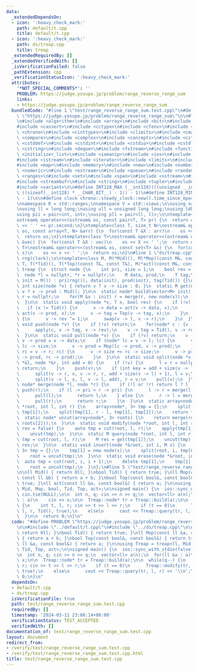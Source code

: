 ```yaml
---
data:
  _extendedDependsOn:
  - icon: ':heavy_check_mark:'
    path: default/t.cpp
    title: default/t.cpp
  - icon: ':heavy_check_mark:'
    path: ds/treap.cpp
    title: treap
  _extendedRequiredBy: []
  _extendedVerifiedWith: []
  _isVerificationFailed: false
  _pathExtension: cpp
  _verificationStatusIcon: ':heavy_check_mark:'
  attributes:
    '*NOT_SPECIAL_COMMENTS*': ''
    PROBLEM: https://judge.yosupo.jp/problem/range_reverse_range_sum
    links:
    - https://judge.yosupo.jp/problem/range_reverse_range_sum
  bundledCode: "#line 1 \"test/range_reverse_range_sum.test.cpp\"\n#define PROBLEM\
    \ \"https://judge.yosupo.jp/problem/range_reverse_range_sum\"\n\n#line 1 \"default/t.cpp\"\
    \n#include <algorithm>\n#include <array>\n#include <bit>\n#include <bitset>\n\
    #include <cassert>\n#include <cctype>\n#include <cfenv>\n#include <cfloat>\n#include\
    \ <chrono>\n#include <cinttypes>\n#include <climits>\n#include <cmath>\n#include\
    \ <compare>\n#include <complex>\n#include <concepts>\n#include <cstdarg>\n#include\
    \ <cstddef>\n#include <cstdint>\n#include <cstdio>\n#include <cstdlib>\n#include\
    \ <cstring>\n#include <deque>\n#include <fstream>\n#include <functional>\n#include\
    \ <initializer_list>\n#include <iomanip>\n#include <ios>\n#include <iostream>\n\
    #include <istream>\n#include <iterator>\n#include <limits>\n#include <list>\n\
    #include <map>\n#include <memory>\n#include <new>\n#include <numbers>\n#include\
    \ <numeric>\n#include <ostream>\n#include <queue>\n#include <random>\n#include\
    \ <ranges>\n#include <set>\n#include <span>\n#include <sstream>\n#include <stack>\n\
    #include <streambuf>\n#include <string>\n#include <tuple>\n#include <type_traits>\n\
    #include <variant>\n\n#define INT128_MAX (__int128)(((unsigned __int128) 1 <<\
    \ ((sizeof(__int128) * __CHAR_BIT__) - 1)) - 1)\n#define INT128_MIN (-INT128_MAX\
    \ - 1)\n\n#define clock chrono::steady_clock::now().time_since_epoch().count()\n\
    \nnamespace R = std::ranges;\nnamespace V = std::views;\n\nusing namespace std;\n\
    \nusing ll = long long;\nusing ull = unsigned long long;\nusing ldb = long double;\n\
    using pii = pair<int, int>;\nusing pll = pair<ll, ll>;\n\ntemplate<class T>\n\
    ostream& operator<<(ostream& os, const pair<T, T> pr) {\n  return os << pr.first\
    \ << ' ' << pr.second;\n}\ntemplate<class T, size_t N>\nostream& operator<<(ostream&\
    \ os, const array<T, N> &arr) {\n  for(const T &X : arr)\n    os << X << ' ';\n\
    \  return os;\n}\ntemplate<class T>\nostream& operator<<(ostream& os, const vector<T>\
    \ &vec) {\n  for(const T &X : vec)\n    os << X << ' ';\n  return os;\n}\ntemplate<class\
    \ T>\nostream& operator<<(ostream& os, const set<T> &s) {\n  for(const T &x :\
    \ s)\n    os << x << ' ';\n  return os;\n}\n#line 1 \"ds/treap.cpp\"\nmt19937\
    \ rng(clock);\n\ntemplate<class M, M(*Mid)(), M(*Mop)(const M&, const M&), class\
    \ T, T(*Tid)(), T(*Top)(const T&, const T&), M(*act)(const M&, const T&)>\nstruct\
    \ treap {\n  struct node {\n    int pri, size = 1;\n    bool rev = false;\n  \
    \  node *l = nullptr, *r = nullptr;\n    M data, prod;\n    T tag;\n    node(M\
    \ init = M()) : pri(rng()), data(init), prod(init), tag(Tid()) {}\n  };\n\n  static\
    \ int size(node *v) { return v ? v -> size : 0; }\n  static M get(node *v) { return\
    \ v ? v -> prod : Mid(); }\n\n  static node* build(vector<M> init) {\n    node*\
    \ r = nullptr;\n    for(M &x : init) r = merge(r, new node(x));\n    return r;\n\
    \  }\n\n  static void apply(node *v, T x, bool rev) {\n    if (!v) return;\n \
    \   if (x != Tid()) {\n      v -> data = act(v -> data, x);\n      v -> prod =\
    \ act(v -> prod, x);\n      v -> tag = Top(v -> tag, x);\n    }\n    if (rev)\
    \ {\n      v -> rev ^= 1;\n      swap(v -> l, v -> r);\n    }\n  }\n\n  static\
    \ void push(node *v) {\n    if (!v) return;\n    for(node* c : {v -> l, v -> r})\n\
    \      apply(c, v -> tag, v -> rev);\n    v -> tag = Tid(), v -> rev = false;\n\
    \  }\n\n  static void pull(node *v) {\n    if (!v) return;\n    v -> size = 1,\
    \ v -> prod = v -> data;\n    if (node* lc = v -> l; lc) {\n      v -> size +=\
    \ lc -> size;\n      v -> prod = Mop(lc -> prod, v -> prod);\n    }\n    if (node*\
    \ rc = v -> r; rc) {\n      v -> size += rc -> size;\n      v -> prod = Mop(v\
    \ -> prod, rc -> prod);\n    }\n  }\n\n  static void split(node *v, int x, node\
    \ *&l, node *&r, int add = 0) {\n    if (!v) {\n      l = r = nullptr;\n     \
    \ return;\n    }\n    push(v);\n    if (int key = add + size(v -> l); key < x)\n\
    \      split(v -> r, x, v -> r, r, add + size(v -> l) + 1), l = v;\n    else\n\
    \      split(v -> l, x, l, v -> l, add), r = v;\n    pull(v);\n  }\n\n  static\
    \ node* merge(node *l, node *r) {\n    if (!l or !r) return l ? l : r;\n    push(l),\
    \ push(r);\n    if (l -> pri < r -> pri) {\n      l -> r = merge(l -> r, r);\n\
    \      pull(l);\n      return l;\n    } else {\n      r -> l = merge(l, r -> l);\n\
    \      pull(r);\n      return r;\n    }\n  }\n\n  static array<node*, 3> cut(node\
    \ *root, int l, int r) {\n    array<node*, 3> tmp = {};\n    split(root, l, tmp[0],\
    \ tmp[1]);\n    split(tmp[1], r - l, tmp[1], tmp[2]);\n    return tmp;\n  }\n\n\
    \  static node* uncut(array<node*, 3> roots) {\n    return merge(roots[0], merge(roots[1],\
    \ roots[2]));\n  }\n\n  static void modify(node *root, int l, int r, T x, bool\
    \ rev = false) {\n    auto tmp = cut(root, l, r);\n    apply(tmp[1], x, rev);\n\
    \    uncut(tmp);\n  }\n\n  static M query(node *root, int l, int r) {\n    auto\
    \ tmp = cut(root, l, r);\n    M res = get(tmp[1]);\n    uncut(tmp);\n    return\
    \ res;\n  }\n\n  static void insert(node *&root, int i, M x) {\n    array<node*,\
    \ 3> tmp = {};\n    tmp[1] = new node(x);\n    split(root, i, tmp[0], tmp[2]);\n\
    \    root = uncut(tmp);\n  }\n\n  static void erase(node *&root, int i) {\n  \
    \  auto tmp = cut(root, i, i + 1);\n    delete tmp[1];\n    tmp[1] = nullptr;\n\
    \    root = uncut(tmp);\n  }\n};\n#line 5 \"test/range_reverse_range_sum.test.cpp\"\
    \n\nll Mid() { return 0ll; }\nbool Tid() { return true; }\nll Mop(const ll &a,\
    \ const ll &b) { return a + b; }\nbool Top(const bool&, const bool&) { return\
    \ true; }\nll act(const ll &a, const bool&) { return a; }\n\nusing Treap = treap<ll,\
    \ Mid, Mop, bool, Tid, Top, act>;\n\nsigned main() {\n  ios::sync_with_stdio(false),\
    \ cin.tie(NULL);\n\n  int n, q; cin >> n >> q;\n  vector<ll> a(n);\n  for(ll &x\
    \ : a)\n    cin >> x;\n\n  Treap::node* tr = Treap::build(a);\n\n  while(q--)\
    \ {\n    int t, l, r; cin >> t >> l >> r;\n    if (t == 0)\n      Treap::modify(tr,\
    \ l, r, Tid(), true);\n    else\n      cout << Treap::query(tr, l, r) << '\\n';\n\
    \  }\n\n  return 0;\n}\n"
  code: "#define PROBLEM \"https://judge.yosupo.jp/problem/range_reverse_range_sum\"\
    \n\n#include \"../default/t.cpp\"\n#include \"../ds/treap.cpp\"\n\nll Mid() {\
    \ return 0ll; }\nbool Tid() { return true; }\nll Mop(const ll &a, const ll &b)\
    \ { return a + b; }\nbool Top(const bool&, const bool&) { return true; }\nll act(const\
    \ ll &a, const bool&) { return a; }\n\nusing Treap = treap<ll, Mid, Mop, bool,\
    \ Tid, Top, act>;\n\nsigned main() {\n  ios::sync_with_stdio(false), cin.tie(NULL);\n\
    \n  int n, q; cin >> n >> q;\n  vector<ll> a(n);\n  for(ll &x : a)\n    cin >>\
    \ x;\n\n  Treap::node* tr = Treap::build(a);\n\n  while(q--) {\n    int t, l,\
    \ r; cin >> t >> l >> r;\n    if (t == 0)\n      Treap::modify(tr, l, r, Tid(),\
    \ true);\n    else\n      cout << Treap::query(tr, l, r) << '\\n';\n  }\n\n  return\
    \ 0;\n}\n"
  dependsOn:
  - default/t.cpp
  - ds/treap.cpp
  isVerificationFile: true
  path: test/range_reverse_range_sum.test.cpp
  requiredBy: []
  timestamp: '2024-03-11 23:06:14+08:00'
  verificationStatus: TEST_ACCEPTED
  verifiedWith: []
documentation_of: test/range_reverse_range_sum.test.cpp
layout: document
redirect_from:
- /verify/test/range_reverse_range_sum.test.cpp
- /verify/test/range_reverse_range_sum.test.cpp.html
title: test/range_reverse_range_sum.test.cpp
---
```


